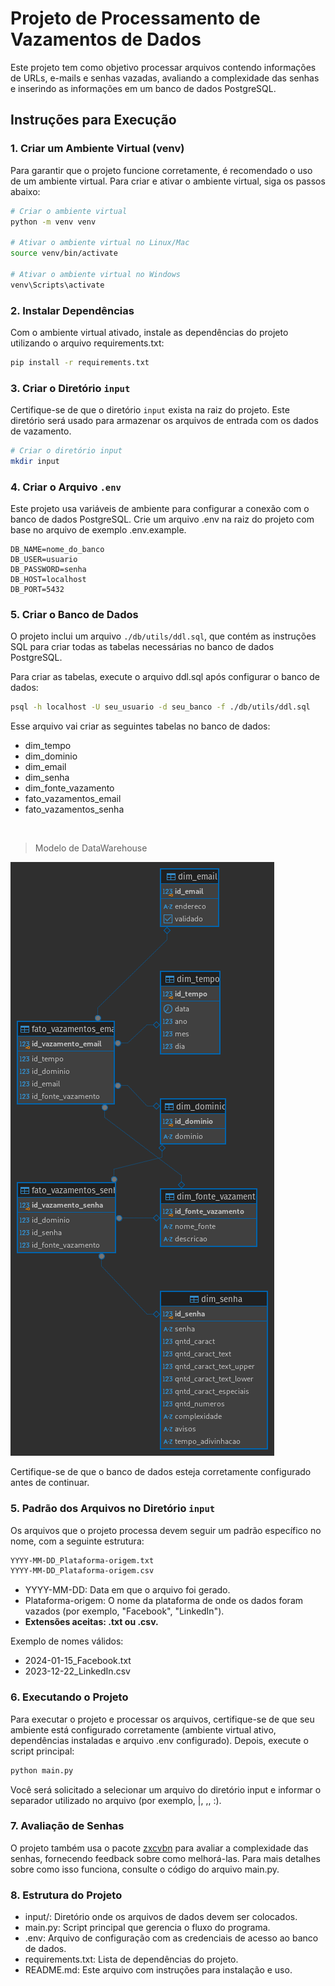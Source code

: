 # Projeto de Processamento de Vazamentos de Dados

Este projeto tem como objetivo processar arquivos contendo informações de URLs, e-mails e senhas vazadas, avaliando a complexidade das senhas e inserindo as informações em um banco de dados PostgreSQL.

## Instruções para Execução

### 1. Criar um Ambiente Virtual (venv)

Para garantir que o projeto funcione corretamente, é recomendado o uso de um ambiente virtual. Para criar e ativar o ambiente virtual, siga os passos abaixo:

```bash
# Criar o ambiente virtual
python -m venv venv

# Ativar o ambiente virtual no Linux/Mac
source venv/bin/activate

# Ativar o ambiente virtual no Windows
venv\Scripts\activate
```

### 2. Instalar Dependências

Com o ambiente virtual ativado, instale as dependências do projeto utilizando o arquivo requirements.txt:

```bash
pip install -r requirements.txt
```

### 3. Criar o Diretório `input`

Certifique-se de que o diretório `input` exista na raiz do projeto. Este diretório será usado para armazenar os arquivos de entrada com os dados de vazamento.

```bash
# Criar o diretório input
mkdir input
```

### 4. Criar o Arquivo `.env`
  
Este projeto usa variáveis de ambiente para configurar a conexão com o banco de dados PostgreSQL. Crie um arquivo .env na raiz do projeto com base no arquivo de exemplo .env.example.

```env
DB_NAME=nome_do_banco
DB_USER=usuario
DB_PASSWORD=senha
DB_HOST=localhost
DB_PORT=5432
```
### 5. Criar o Banco de Dados

O projeto inclui um arquivo `./db/utils/ddl.sql`, que contém as instruções SQL para criar todas as tabelas necessárias no banco de dados PostgreSQL.

Para criar as tabelas, execute o arquivo ddl.sql após configurar o banco de dados:

```bash
psql -h localhost -U seu_usuario -d seu_banco -f ./db/utils/ddl.sql
```

Esse arquivo vai criar as seguintes tabelas no banco de dados:

- dim_tempo
- dim_dominio
- dim_email
- dim_senha
- dim_fonte_vazamento
- fato_vazamentos_email
- fato_vazamentos_senha

<br>

> Modelo de DataWarehouse

![Modelo DataWarehouse ](./db/utils/datawarehouse.png)


Certifique-se de que o banco de dados esteja corretamente configurado antes de continuar.

### 5. Padrão dos Arquivos no Diretório `input`

Os arquivos que o projeto processa devem seguir um padrão específico no nome, com a seguinte estrutura:

```md
YYYY-MM-DD_Plataforma-origem.txt
YYYY-MM-DD_Plataforma-origem.csv
```

- YYYY-MM-DD: Data em que o arquivo foi gerado.
- Plataforma-origem: O nome da plataforma de onde os dados foram vazados (por exemplo, "Facebook", "LinkedIn").
- **Extensões aceitas: .txt ou .csv.**

Exemplo de nomes válidos:

- 2024-01-15_Facebook.txt
- 2023-12-22_LinkedIn.csv

### 6. Executando o Projeto

Para executar o projeto e processar os arquivos, certifique-se de que seu ambiente está configurado corretamente (ambiente virtual ativo, dependências instaladas e arquivo .env configurado). Depois, execute o script principal:

```bash
python main.py
```

Você será solicitado a selecionar um arquivo do diretório input e informar o separador utilizado no arquivo (por exemplo, |, ,, :).

### 7. Avaliação de Senhas

O projeto também usa o pacote [zxcvbn](https://github.com/dropbox/zxcvbn) para avaliar a complexidade das senhas, fornecendo feedback sobre como melhorá-las. Para mais detalhes sobre como isso funciona, consulte o código do arquivo main.py.

### 8. Estrutura do Projeto

- input/: Diretório onde os arquivos de dados devem ser colocados.
- main.py: Script principal que gerencia o fluxo do programa.
- .env: Arquivo de configuração com as credenciais de acesso ao banco de dados.
- requirements.txt: Lista de dependências do projeto.
- README.md: Este arquivo com instruções para instalação e uso.